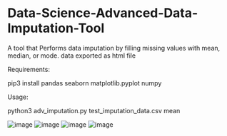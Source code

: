 # Data-Science-Advanced-Data-Imputation-Tool
A tool that Performs data imputation by filling missing values with mean, median, or mode.
data exported as html file

Requirements:

pip3 install pandas seaborn matplotlib.pyplot numpy

Usage:

python3 adv_imputation.py test_imputation_data.csv mean

![image](https://github.com/user-attachments/assets/843b2dc5-d8ca-4b57-b9e2-abc2f80c360d)
![image](https://github.com/user-attachments/assets/528ff91b-f2ac-4444-a9d9-51179b14d620)
![image](https://github.com/user-attachments/assets/a2db2ed2-0dfe-4475-b6ee-826436d9de6e)
![image](https://github.com/user-attachments/assets/d5681d45-1608-4531-8b7e-730ff4f899d9)


